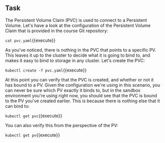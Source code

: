 ## Task
The Persistent Volume Claim (PVC) is used to connect to a Persistent Volume. Let's have a look at the configuration of the Persistent Volume Claim that is provided in the course Git repository:

`cat pvc.yaml`{{execute}}

As you've noticed, there is nothing in the PVC that points to a specific PV. This leaves it up to the cluster to decide what it is going to bind to, and makes it easy to bind to storage in any cluster. Let's create the PVC:

`kubectl create -f pvc.yaml`{{execute}}

At this point you can verify that the PVC is created, and whether or not it has bound to a PV. Given the configuration we're using in this scenario, you can never be sure which PV exactly it binds to, but in the sandbox environment you're using right now, you should see that the PVC is bound to the PV you've created earlier. This is because there is nothing else that it can bind to:

`kubectl get pvc`{{execute}}

You can also verify this from the perspective of the PV:

`kubectl get pv`{{execute}}
